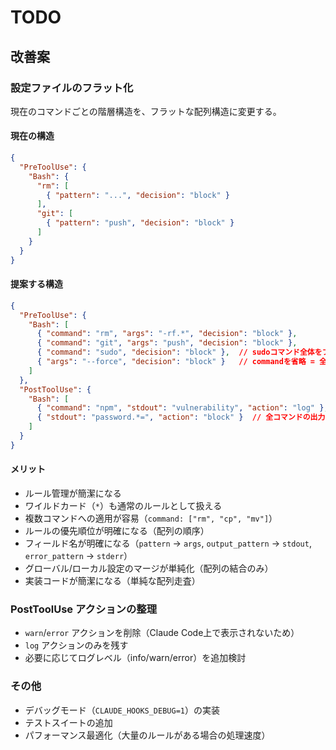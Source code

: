 # TODO

## 改善案

### 設定ファイルのフラット化

現在のコマンドごとの階層構造を、フラットな配列構造に変更する。

#### 現在の構造
```json
{
  "PreToolUse": {
    "Bash": {
      "rm": [
        { "pattern": "...", "decision": "block" }
      ],
      "git": [
        { "pattern": "push", "decision": "block" }
      ]
    }
  }
}
```

#### 提案する構造
```json
{
  "PreToolUse": {
    "Bash": [
      { "command": "rm", "args": "-rf.*", "decision": "block" },
      { "command": "git", "args": "push", "decision": "block" },
      { "command": "sudo", "decision": "block" },  // sudoコマンド全体をブロック
      { "args": "--force", "decision": "block" }   // commandを省略 = 全コマンドの--forceオプションをブロック
    ]
  },
  "PostToolUse": {
    "Bash": [
      { "command": "npm", "stdout": "vulnerability", "action": "log" },
      { "stdout": "password.*=", "action": "block" }  // 全コマンドの出力を監視
    ]
  }
}
```

#### メリット
- ルール管理が簡潔になる
- ワイルドカード（`*`）も通常のルールとして扱える
- 複数コマンドへの適用が容易（`command: ["rm", "cp", "mv"]`）
- ルールの優先順位が明確になる（配列の順序）
- フィールド名が明確になる（`pattern` → `args`, `output_pattern` → `stdout`, `error_pattern` → `stderr`）
- グローバル/ローカル設定のマージが単純化（配列の結合のみ）
- 実装コードが簡潔になる（単純な配列走査）

### PostToolUse アクションの整理

- `warn`/`error` アクションを削除（Claude Code上で表示されないため）
- `log` アクションのみを残す
- 必要に応じてログレベル（info/warn/error）を追加検討

### その他

- デバッグモード（`CLAUDE_HOOKS_DEBUG=1`）の実装
- テストスイートの追加
- パフォーマンス最適化（大量のルールがある場合の処理速度）